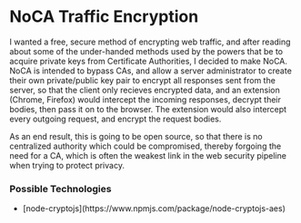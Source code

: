 <h1>NoCA Traffic Encryption</h1>
<p>I wanted a free, secure method of encrypting web traffic, and after reading about some of the under-handed methods used by the powers that be to acquire private keys from Certificate Authorities, I decided to make NoCA. NoCA is intended to bypass CAs, and allow a server administrator to create their own private/public key pair to encrypt all responses sent from the server, so that the client only recieves encrypted data, and an extension (Chrome, Firefox) would intercept the incoming responses, decrypt their bodies, then pass it on to the browser. The extension would also intercept every outgoing request, and encrypt the request bodies.</p>
<p>As an end result, this is going to be open source, so that there is no centralized authority which could be compromised, thereby forgoing the need for a CA, which is often the weakest link in the web security pipeline when trying to protect privacy.</p>

<h3>Possible Technologies</h3>
<ul>
<li>[node-cryptojs](https://www.npmjs.com/package/node-cryptojs-aes)</li>
</ul>